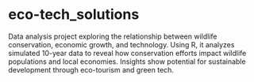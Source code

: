 # eco-tech_solutions
Data analysis project exploring the relationship between wildlife conservation, economic growth, and technology. Using R, it analyzes simulated 10-year data to reveal how conservation efforts impact wildlife populations and local economies. Insights show potential for sustainable development through eco-tourism and green tech.
